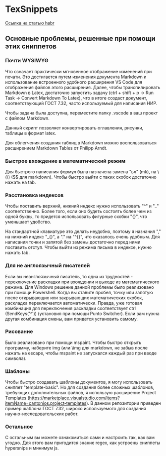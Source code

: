 # TexSnippets

[Ссылка на статью habr](https://habr.com/ru/post/711830/)

## Основные проблемы, решенные при помощи этих сниппетов

### Почти WYSIWYG

Что означает практически мгновенное отображение изменений при печати. Это достигается путем изменения документа Markdown и использование встроенного удобного расширения VS Code для отображения файлов этого расширения. Далее, чтобы транспилировать Markdown в Latex, достаточно запустить задачу (ctrl + shift + p -> Run Task -> Convert Markdown To Latex), что в итоге создаст документ, соответствующий ГОСТ 7.32, часто используемый для написания НИР.

Чтобы задача была доступна, переместите папку .vscode в ваш проект с файлом Markdown.

Данный скрипт позволяет конвертировать оглавления, рисунки, таблицы в формат latex.

Для облегчения создания таблиц в Markdown можно воспользоваться расширением Markdown Tables от Philipp Arndt.

### Быстрое вхождение в математический режим

Для быстрого написания формул была назначена замена "ьл" (mk), на \\(\\) ($$ для markdown). Чтобы быстро выйти с таких скобок достаточно нажать на tab.

### Расстановка индексов

Чтобы поставить верхний, нижний индекс нужно использовать "^" и "_" соответственно. Более того, если оно будеть состоять более чем из одной буквы, то придется использовать фигурные скобки "{}", что уменьшает удобство.

На стандартной клавиатуре это делать неудобно, поэтому я назначил "," на нижний индекс "_{}", а "." на "^{}", что оказалось очень удобным. Для написания точки и запятой без замены достаточно перед ними поставить отступ. Чтобы выйти из режима письма в индексе, нужно нажать tab.

### Для не англоязычный писателей

Если вы неанглоязычный писатель, то одна из трудностей - переключение раскладки при вхождении и выходе из математического режима. Для Windows решение данной проблемы было реализовано при помощи Powershell. Когда вы ставите пробел, точку или запятую после открывающих или закрывающих математических скобок, раскладка переключается автоматически. Правда, уже готовая комбинация для переключения раскладки соответствует ctrl (SendKeys('^')) (установил при помощи Punto Switcher). Если вам нужна другая комбинация смены, вам придется установить самому.

### Рисование

Было реализовано при помощи mspaint. Чтобы быстро открыть программу, наберите img (или \img для markdown, не забыв после нажать на escape, чтобы mspaint не запускался каждый раз при вводе символа).

### Шаблоны

Чтобы быстро создавать шаблоны документов, я могу использовать сниппет "template-basic". Но для создания более сложных шаблонов, требующих дополнительных файлов, я использую расширение Project Templates (https://marketplace.visualstudio.com/items?itemName=cantonios.project-templates). В данном репозитории приведен пример шаблона ГОСТ 7.32, широко используемого для создания научно-исследовательских работ.

### Остальное

С остальным вы можете ознакомиться сами и настроить так, как вам угодно. Для этого вам пригодится знание regex, как устроены сниппеты hypersnips и минимум js.